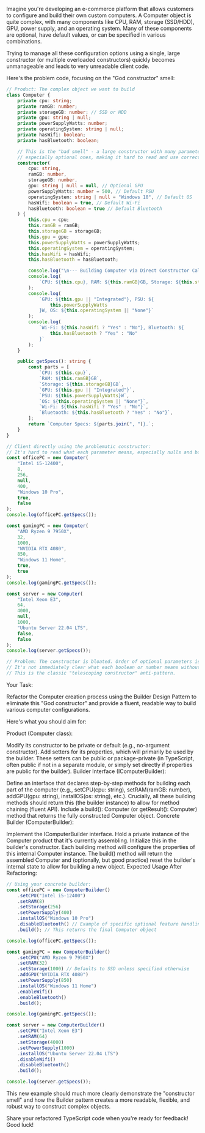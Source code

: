 Imagine you're developing an e-commerce platform that allows customers to configure and build their own custom computers. A Computer object is quite complex, with many components like CPU, RAM, storage (SSD/HDD), GPU, power supply, and an operating system. Many of these components are optional, have default values, or can be specified in various combinations.

Trying to manage all these configuration options using a single, large constructor (or multiple overloaded constructors) quickly becomes unmanageable and leads to very unreadable client code.

Here's the problem code, focusing on the "God constructor" smell:

```typescript
// Product: The complex object we want to build
class Computer {
	private cpu: string;
	private ramGB: number;
	private storageGB: number; // SSD or HDD
	private gpu: string | null;
	private powerSupplyWatts: number;
	private operatingSystem: string | null;
	private hasWifi: boolean;
	private hasBluetooth: boolean;

	// This is the "bad smell" - a large constructor with many parameters,
	// especially optional ones, making it hard to read and use correctly.
	constructor(
		cpu: string,
		ramGB: number,
		storageGB: number,
		gpu: string | null = null, // Optional GPU
		powerSupplyWatts: number = 500, // Default PSU
		operatingSystem: string | null = "Windows 10", // Default OS
		hasWifi: boolean = true, // Default Wi-Fi
		hasBluetooth: boolean = true // Default Bluetooth
	) {
		this.cpu = cpu;
		this.ramGB = ramGB;
		this.storageGB = storageGB;
		this.gpu = gpu;
		this.powerSupplyWatts = powerSupplyWatts;
		this.operatingSystem = operatingSystem;
		this.hasWifi = hasWifi;
		this.hasBluetooth = hasBluetooth;

		console.log("\n--- Building Computer via Direct Constructor Call ---");
		console.log(
			`CPU: ${this.cpu}, RAM: ${this.ramGB}GB, Storage: ${this.storageGB}GB`
		);
		console.log(
			`GPU: ${this.gpu || "Integrated"}, PSU: ${
				this.powerSupplyWatts
			}W, OS: ${this.operatingSystem || "None"}`
		);
		console.log(
			`Wi-Fi: ${this.hasWifi ? "Yes" : "No"}, Bluetooth: ${
				this.hasBluetooth ? "Yes" : "No"
			}`
		);
	}

	public getSpecs(): string {
		const parts = [
			`CPU: ${this.cpu}`,
			`RAM: ${this.ramGB}GB`,
			`Storage: ${this.storageGB}GB`,
			`GPU: ${this.gpu || "Integrated"}`,
			`PSU: ${this.powerSupplyWatts}W`,
			`OS: ${this.operatingSystem || "None"}`,
			`Wi-Fi: ${this.hasWifi ? "Yes" : "No"}`,
			`Bluetooth: ${this.hasBluetooth ? "Yes" : "No"}`,
		];
		return `Computer Specs: ${parts.join(", ")}.`;
	}
}

// Client directly using the problematic constructor:
// It's hard to read what each parameter means, especially nulls and booleans.
const officePC = new Computer(
	"Intel i5-12400",
	8,
	256,
	null,
	400,
	"Windows 10 Pro",
	true,
	false
);
console.log(officePC.getSpecs());

const gamingPC = new Computer(
	"AMD Ryzen 9 7950X",
	32,
	1000,
	"NVIDIA RTX 4080",
	850,
	"Windows 11 Home",
	true,
	true
);
console.log(gamingPC.getSpecs());

const server = new Computer(
	"Intel Xeon E3",
	64,
	4000,
	null,
	1000,
	"Ubuntu Server 22.04 LTS",
	false,
	false
);
console.log(server.getSpecs());

// Problem: The constructor is bloated. Order of optional parameters is confusing.
// It's not immediately clear what each boolean or number means without looking at the definition.
// This is the classic "telescoping constructor" anti-pattern.
```

Your Task:

Refactor the Computer creation process using the Builder Design Pattern to eliminate this "God constructor" and provide a fluent, readable way to build various computer configurations.

Here's what you should aim for:

Product (Computer class):

Modify its constructor to be private or default (e.g., no-argument constructor).
Add setters for its properties, which will primarily be used by the builder. These setters can be public or package-private (in TypeScript, often public if not in a separate module, or simply set directly if properties are public for the builder).
Builder Interface (IComputerBuilder):

Define an interface that declares step-by-step methods for building each part of the computer (e.g., setCPU(cpu: string), setRAM(ramGB: number), addGPU(gpu: string), installOS(os: string), etc.).
Crucially, all these building methods should return this (the builder instance) to allow for method chaining (fluent API).
Include a build(): Computer (or getResult(): Computer) method that returns the fully constructed Computer object.
Concrete Builder (ComputerBuilder):

Implement the IComputerBuilder interface.
Hold a private instance of the Computer product that it's currently assembling. Initialize this in the builder's constructor.
Each building method will configure the properties of this internal Computer instance.
The build() method will return the assembled Computer and (optionally, but good practice) reset the builder's internal state to allow for building a new object.
Expected Usage After Refactoring:

```typescript
// Using your concrete builder:
const officePC = new ComputerBuilder()
	.setCPU("Intel i5-12400")
	.setRAM(8)
	.setStorage(256)
	.setPowerSupply(400)
	.installOS("Windows 10 Pro")
	.disableBluetooth() // Example of specific optional feature handling
	.build(); // This returns the final Computer object

console.log(officePC.getSpecs());

const gamingPC = new ComputerBuilder()
	.setCPU("AMD Ryzen 9 7950X")
	.setRAM(32)
	.setStorage(1000) // Defaults to SSD unless specified otherwise
	.addGPU("NVIDIA RTX 4080")
	.setPowerSupply(850)
	.installOS("Windows 11 Home")
	.enableWifi()
	.enableBluetooth()
	.build();

console.log(gamingPC.getSpecs());

const server = new ComputerBuilder()
	.setCPU("Intel Xeon E3")
	.setRAM(64)
	.setStorage(4000)
	.setPowerSupply(1000)
	.installOS("Ubuntu Server 22.04 LTS")
	.disableWifi()
	.disableBluetooth()
	.build();

console.log(server.getSpecs());
```

This new example should much more clearly demonstrate the "constructor smell" and how the Builder pattern creates a more readable,
flexible, and robust way to construct complex objects.

Share your refactored TypeScript code when you're ready for feedback! Good luck!
